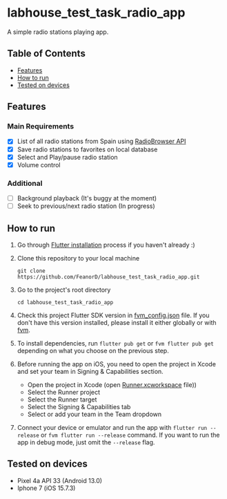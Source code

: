 # labhouse_test_task_radio_app

A simple radio stations playing app.

## Table of Contents
- [Features](#features)
- [How to run](#how-to-run)
- [Tested on devices](#tested-on-devices)


## Features

### Main Requirements
- [x] List of all radio stations from Spain using [RadioBrowser API](https://de1.api.radio-browser.info/)
- [x] Save radio stations to favorites on local database
- [x] Select and Play/pause radio station
- [x] Volume control

### Additional
- [ ] Background playback (It's buggy at the moment)
- [ ] Seek to previous/next radio station (In progress)

## How to run

1. Go through [Flutter installation](https://docs.flutter.dev/get-started/install) process if you haven't already :)
2. Clone this repository to your local machine
    ```shell
    git clone https://github.com/FeanorD/labhouse_test_task_radio_app.git
    ```
   
3. Go to the project's root directory
    ```shell
    cd labhouse_test_task_radio_app
    ```

4. Check this project Flutter SDK version in [fvm_config.json](.fvm/fvm_config.json) file. If you don't have this version installed, please install it either globally or with [fvm](https://fvm.app/).
5. To install dependencies, run `flutter pub get` or `fvm flutter pub get` depending on what you choose on the previous step.
6. Before running the app on iOS, you need to open the project in Xcode and set your team in Signing & Capabilities section.
   - Open the project in Xcode (open [Runner.xcworkspace](ios/Runner.xcworkspace) file))
   - Select the Runner project
   - Select the Runner target
   - Select the Signing & Capabilities tab
   - Select or add your team in the Team dropdown

7. Connect your device or emulator and run the app with `flutter run --release` or `fvm flutter run --release` command. 
   If you want to run the app in debug mode, just omit the `--release` flag.



## Tested on devices

- Pixel 4a API 33 (Android 13.0)
- Iphone 7 (iOS 15.7.3)